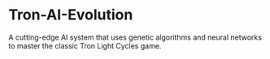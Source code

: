 # Tron-AI-Evolution
A cutting-edge AI system that uses genetic algorithms and neural networks to master the classic Tron Light Cycles game.  

